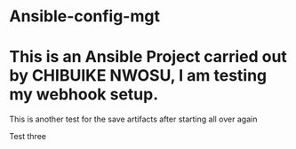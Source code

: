 # Ansible-config-mgt

# This is an Ansible Project carried out by CHIBUIKE NWOSU, I am testing my webhook setup.

This is another test for the save artifacts after starting all over again

Test three
